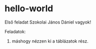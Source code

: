 # hello-world
 Első feladat
Szokolai János Dániel vagyok!

Feladatok:
1. máshogy nézzen ki a táblázatok rész.